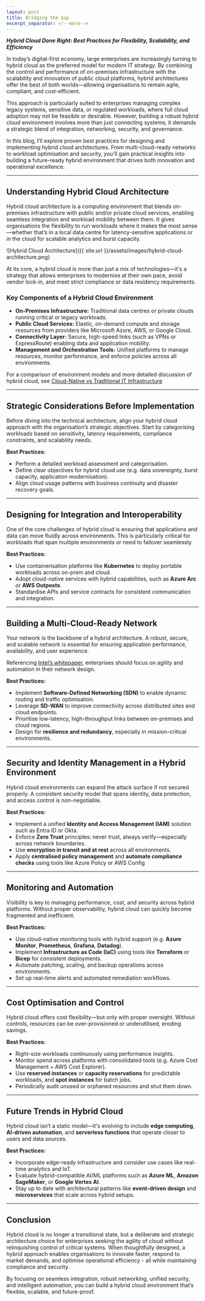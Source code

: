 ```yaml
---
layout: post
title: Bridging the Gap
excerpt_separator: <!--more-->
---
```


***Hybrid Cloud Done Right: Best Practices for Flexibility, Scalability, and Efficiency***

In today’s digital-first economy, large enterprises are increasingly turning to hybrid cloud as the preferred model for modern IT strategy. By combining the control and performance of on-premises infrastructure with the scalability and innovation of public cloud platforms, hybrid architectures offer the best of both worlds—allowing organisations to remain agile, compliant, and cost-efficient.

<!--more-->
This approach is particularly suited to enterprises managing complex legacy systems, sensitive data, or regulated workloads, where full cloud adoption may not be feasible or desirable. However, building a robust hybrid cloud environment involves more than just connecting systems; it demands a strategic blend of integration, networking, security, and governance.

In this blog, I’ll explore proven best practices for designing and implementing hybrid cloud architectures. From multi-cloud-ready networks to workload optimisation and security, you’ll gain practical insights into building a future-ready hybrid environment that drives both innovation and operational excellence.

---

## Understanding Hybrid Cloud Architecture

Hybrid cloud architecture is a computing environment that blends on-premises infrastructure with public and/or private cloud services, enabling seamless integration and workload mobility between them. It gives organisations the flexibility to run workloads where it makes the most sense—whether that’s in a local data centre for latency-sensitive applications or in the cloud for scalable analytics and burst capacity.

![Hybrid Cloud Architecture]({{ site.url }}/assets/images/hybrid-cloud-architecture.png)

At its core, a hybrid cloud is more than just a mix of technologies—it's a strategy that allows enterprises to modernise at their own pace, avoid vendor lock-in, and meet strict compliance or data residency requirements.

### Key Components of a Hybrid Cloud Environment

- **On-Premises Infrastructure:** Traditional data centres or private clouds running critical or legacy workloads.
- **Public Cloud Services:** Elastic, on-demand compute and storage resources from providers like Microsoft Azure, AWS, or Google Cloud.
- **Connectivity Layer:** Secure, high-speed links (such as VPNs or ExpressRoute) enabling data and application mobility.
- **Management and Orchestration Tools:** Unified platforms to manage resources, monitor performance, and enforce policies across all environments.

For a comparison of environment models and more detailed discussion of hybrid cloud, see [Cloud-Native vs Traditional IT Infrastructure](https://abunning.uk/blog/2024/12/cloud-native-vs-traditional-infrastructure)

---

## Strategic Considerations Before Implementation

Before diving into the technical architecture, align your hybrid cloud approach with the organisation’s strategic objectives. Start by categorising workloads based on sensitivity, latency requirements, compliance constraints, and scalability needs.

**Best Practices:**

- Perform a detailed workload assessment and categorisation.
- Define clear objectives for hybrid cloud use (e.g. data sovereignty, burst capacity, application modernisation).
- Align cloud usage patterns with business continuity and disaster recovery goals.

---

## Designing for Integration and Interoperability

One of the core challenges of hybrid cloud is ensuring that applications and data can move fluidly across environments. This is particularly critical for workloads that span multiple environments or need to failover seamlessly.

**Best Practices:**

- Use containerisation platforms like **Kubernetes** to deploy portable workloads across on-prem and cloud.
- Adopt cloud-native services with hybrid capabilities, such as **Azure Arc** or **AWS Outposts**.
- Standardise APIs and service contracts for consistent communication and integration.

---

## Building a Multi-Cloud-Ready Network

Your network is the backbone of a hybrid architecture. A robust, secure, and scalable network is essential for ensuring application performance, availability, and user experience.

Referencing [Intel’s whitepaper](https://www.intel.com/content/www/us/en/it-management/intel-it-best-practices/building-a-multi-cloud-ready-enterprise-network-paper.html), enterprises should focus on agility and automation in their network design.

**Best Practices:**

- Implement **Software-Defined Networking (SDN)** to enable dynamic routing and traffic optimisation.
- Leverage **SD-WAN** to improve connectivity across distributed sites and cloud endpoints.
- Prioritise low-latency, high-throughput links between on-premises and cloud regions.
- Design for **resilience and redundancy**, especially in mission-critical environments.

---

## Security and Identity Management in a Hybrid Environment

Hybrid cloud environments can expand the attack surface if not secured properly. A consistent security model that spans identity, data protection, and access control is non-negotiable.

**Best Practices:**

- Implement a unified **Identity and Access Management (IAM)** solution such as Entra ID or Okta.
- Enforce **Zero Trust** principles: never trust, always verify—especially across network boundaries.
- Use **encryption in transit and at rest** across all environments.
- Apply **centralised policy management** and **automate compliance checks** using tools like Azure Policy or AWS Config

---

## Monitoring and Automation

Visibility is key to managing performance, cost, and security across hybrid platforms. Without proper observability, hybrid cloud can quickly become fragmented and inefficient.

**Best Practices:**

- Use cloud-native monitoring tools with hybrid support (e.g. **Azure Monitor**, **Prometheus**, **Grafana**, **Datadog**).
- Implement **Infrastructure as Code (IaC)** using tools like **Terraform** or **Bicep** for consistent deployments.
- Automate patching, scaling, and backup operations across environments.
- Set up real-time alerts and automated remediation workflows.

---

## Cost Optimisation and Control

Hybrid cloud offers cost flexibility—but only with proper oversight. Without controls, resources can be over-provisioned or underutilised, eroding savings.

**Best Practices:**

- Right-size workloads continuously using performance insights.
- Monitor spend across platforms with consolidated tools (e.g. Azure Cost Management + AWS Cost Explorer).
- Use **reserved instances** or **capacity reservations** for predictable workloads, and **spot instances** for batch jobs.
- Periodically audit unused or orphaned resources and shut them down.

---

## Future Trends in Hybrid Cloud

Hybrid cloud isn’t a static model—it's evolving to include **edge computing**, **AI-driven automation**, and **serverless functions** that operate closer to users and data sources.

**Best Practices:**

- Incorporate edge-ready infrastructure and consider use cases like real-time analytics and IoT.
- Evaluate hybrid-compatible AI/ML platforms such as **Azure ML**, **Amazon SageMaker**, or **Google Vertex AI**.
- Stay up to date with architectural patterns like **event-driven design** and **microservices** that scale across hybrid setups.

---

## Conclusion

Hybrid cloud is no longer a transitional state, but a deliberate and strategic architecture choice for enterprises seeking the agility of cloud without relinquishing control of critical systems. When thoughtfully designed, a hybrid approach enables organisations to innovate faster, respond to market demands, and optimise operational efficiency - all while maintaining compliance and security.

By focusing on seamless integration, robust networking, unified security, and intelligent automation, you can build a hybrid cloud environment that’s flexible, scalable, and future-proof.
